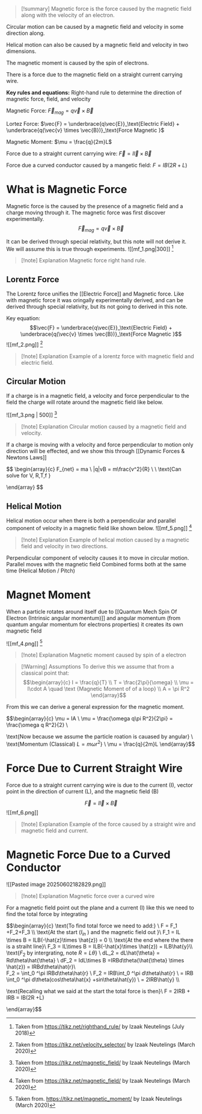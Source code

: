 
>[!summary]
Magnetic force is the force caused by the magnetic field along with the velocity of an electron.
>
Circular motion can be caused by a magnetic field and velocity in some direction along.
>
Helical motion can also be caused by a magnetic field and velocity in two dimensions.
>
The magnetic moment is caused by the spin of electrons.
>
There is a force due to the magnetic field on a straight current carrying wire.
>
**Key rules and equations:**
Right-hand rule to determine the direction of magnetic force, field, and velocity
>
Magnetic Force:
$\vec{F}_{mag} = q\vec{v} \times \vec{B}$
>
Lortez Force:
$\vec{F} = \underbrace{q\vec{E}}_\text{Electric Field} + \underbrace{q(\vec{v} \times \vec{B})}_\text{Force Magnetic }$
>
Magnetic Moment:
$\mu = \frac{q}{2m}L$
>
Force due to a straight current carrying wire:
$\vec{F} = I\vec{l} \times \vec{B}$
>
Force due a curved conductor caused by a mangetic field:
$F =  IB(2R +L)$

# What is Magnetic Force
Magnetic force is the caused by the presence of a magnetic field and a charge moving through it. The magnetic force was first discover experimentally.
$$\vec{F}_{mag} = q\vec{v} \times \vec{B} $$

It can be derived through special relativity, but this note will not derive it. We will assume this is true through experiments.
![[mf_1.png|300]]
[^1]
>[!note] Explanation
Magnetic force right hand rule.
## Lorentz Force
The Lorentz force unifies the [[Electric Force]] and Magnetic force.  Like with magnetic force it was oringally experimentally derived, and can be derived through special relativity, but its not going to derived in this note.

Key equation:
$$\vec{F} = \underbrace{q\vec{E}}_\text{Electric Field} + \underbrace{q(\vec{v} \times \vec{B})}_\text{Force Magnetic }$$
![[mf_2.png]]
[^2]
>[!note] Explanation
Example of a lorentz force with magnetic field and electric field.
## Circular Motion
If a charge is in a magnetic field, a velocity and force perpendicular to the field the charge will rotate around the magnetic field like below.

![[mf_3.png | 500]]
[^4]
>[!note] Explanation
Circular motion caused by a magnetic field and velocity.

If a charge is moving with a velocity and force perpendicular to motion only direction will be effected, and we show this through [[Dynamic Forces & Newtons Laws]]

$$ \begin{array}{c}
F_{net} = ma \\
|q|vB = m\frac{v^2}{R} \\ \\
\text{Can solve for V, R,T,f }

\end{array} $$
## Helical Motion
Helical motion occur when there is both a perpendicular and parallel component of velocity in a magnetic field like shown below.
![[mf_5.png]]
[^4]
>[!note] Explanation
Example of helical motion caused by a magnetic field and velocity in two directions.

Perpendicular component of velocity causes it to move in circular motion.
Parallel moves with the magnetic field
Combined forms both at the same time (Helical Motion / Pitch)

# Magnet Moment
When a particle rotates around itself due to [[Quantum Mech Spin Of Electron (Intrinsic angular momentum)]] and angular momentum (from quantum angular momentum for electrons properties) it creates its own magnetic field

![[mf_4.png]]
[^3]
>[!note] Explanation
Magnetic moment caused by spin of a electron

>[!Warning] Assumptions 
To derive this we assume that from a classical point that:
>$$\begin{array}{c}
I = \frac{q}{T}  \\
T = \frac{2\pi}{\omega} \\ 
\mu = I\cdot A \quad \text {Magnetic Moment of of a loop} \\ 
A = \pi R^2
\end{array}$$

From this we can derive a general expression for the magnetic moment.

$$\begin{array}{c} 
\mu = IA \\ 
\mu = \frac{\omega q\pi R^2}{2\pi} = \frac{\omega q R^2}{2} \\

\text{Now because we assume the particle roation is cauased by angular} \\ 
\text{Momentum (Classical) $L = m\omega r^2$} \\ 
\mu = \frac{q}{2m}L
\end{array}$$

# Force Due to Current Straight Wire
Force due to a straight current carrying wire is due to the current (I), vector point in the direction of current (L), and the magnetic field (B)

$$\vec{F} = I\vec{l} \times \vec{B}$$
![[mf_6.png]]
>[!note] Explanation
Example of the force caused by a straight wire and magnetic field and current.

# Magnetic Force Due to a Curved Conductor 
![[Pasted image 20250602182829.png]]
>[!note] Explanation
Magnetic force over a curved wire

For a magnetic field point out the plane and a current (I) like this we need to find the total force by integrating 

$$\begin{array}{c}
\text{To find total force we need to add:} \\
F = F_1 +F_2+F_3 \\\\
\text{At the start ($I_{in}$ ) and the magnetic field out  }\\
F_1 = IL \times B = ILB(-\hat{z}\times \hat{z}) = 0 \\\\
\text{At the end where the there is a straiht line}\\
F_3 = IL\times B = ILB(-\hat{x}\times \hat{z}) = ILB\hat{y}\\\\
\text{$F_2$ by intergrating, note $R = L\theta$} \\
dL_2 = dL\hat{\theta} = Rd\theta\hat{\theta} \\
dF_2 = IdL\times B =IRBd\theta(\hat{\theta} \times \hat{z}) = IRBd\theta\hat{r}\\\
F_2 = \int_0 ^\pi IRBd\theta\hat{r} \\
F_2 = IRB\int_0 ^\pi d\theta\hat{r} \\
= IRB \int_0 ^\pi d\theta(cos\theta\hat{x} +sin\theta\hat{y}) \\ 
= 2IRB\hat{y} \\\\

\text{Recalling what we said at the start the total force is then}\\
F = 2IRB + IRB = IB(2R +L)

\end{array}$$



[^1]: Taken from https://tikz.net/righthand_rule/ by Izaak Neutelings (July 2018)

[^2]: Taken from https://tikz.net/velocity_selector/ by Izaak Neutelings (March 2020)

[^3]: Taken from. https://tikz.net/magnetic_moment/ by Izaak Neutelings (March 2020)

[^4]: Taken from https://tikz.net/magnetic_field/ by Izaak Neutelings (March 2020)
